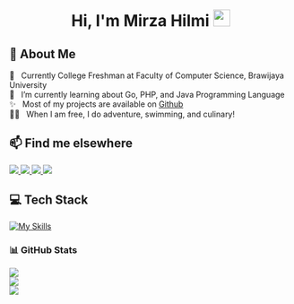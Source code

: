 <h1 align="center">Hi, I'm Mirza Hilmi <img src="https://em-content.zobj.net/source/noto-emoji-animations/344/waving-hand_1f44b.gif" width="30px"></img></h1>

## 🧐 About Me

🏫 &nbsp; Currently College Freshman at Faculty of Computer Science, Brawijaya University<br>
🔭 &nbsp; I’m currently learning about Go, PHP, and Java Programming Language<br>
✨ &nbsp; Most of my projects are available on [Github](https://github.com/MirzaHilmi?tab=repositories)<br>
🏄‍♂️ &nbsp; When I am free, I do adventure, swimming, and culinary!<br>

## 📫 Find me elsewhere
<p>
<a href="https://www.instagram.com/mirzaahilmi">
    <img src="https://img.shields.io/badge/Instagram-%23E4405F.svg?style=for-the-badge&logo=Instagram&logoColor=white"/>
</a>
<a href="https://www.linkedin.com/in/mirzahilmi/">
    <img src="https://img.shields.io/badge/linkedin-%230077B5.svg?style=for-the-badge&logo=linkedin&logoColor=white"/>
</a>
<a href="mailto:exquisitemirza@gmail.com">
    <img src="https://img.shields.io/badge/Gmail-D14836?style=for-the-badge&logo=gmail&logoColor=white"/>
</a>
<a href="https://discordapp.com/users/456276488963096596">
    <img src="https://img.shields.io/badge/Discord-%235865F2.svg?style=for-the-badge&logo=discord&logoColor=white"/>
</a>
</p>

## 💻 Tech Stack
[![My Skills](https://skillicons.dev/icons?i=java,go,js,php,laravel,supabase,redis,mysql,postgres,git,docker,vscode)](https://skillicons.dev)
### 📊 GitHub Stats

![](https://github-readme-stats.vercel.app/api?username=MirzaHilmi&theme=discord_old_blurple&hide_border=false&include_all_commits=true&count_private=true)<br/>
![](https://github-readme-streak-stats.herokuapp.com/?user=MirzaHilmi&theme=discord_old_blurple&hide_border=false)<br/>
![](https://github-readme-stats.vercel.app/api/top-langs/?username=MirzaHilmi&langs_count=10&layout=compact)

